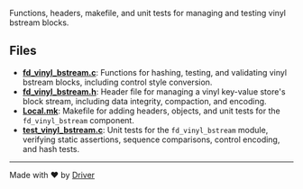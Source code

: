 <!--------------------------------------------------------------------------------->
<!-- IMPORTANT: This file is auto-generated by Driver (https://driver.ai). -------->
<!-- Manual edits may be overwritten on future commits. --------------------------->
<!--------------------------------------------------------------------------------->

Functions, headers, makefile, and unit tests for managing and testing vinyl bstream blocks.


## Files
- **[fd_vinyl_bstream.c](fd_vinyl_bstream.c.md)**: Functions for hashing, testing, and validating vinyl bstream blocks, including control style conversion.
- **[fd_vinyl_bstream.h](fd_vinyl_bstream.h.md)**: Header file for managing a vinyl key-value store's block stream, including data integrity, compaction, and encoding.
- **[Local.mk](Local.mk.md)**: Makefile for adding headers, objects, and unit tests for the `fd_vinyl_bstream` component.
- **[test_vinyl_bstream.c](test_vinyl_bstream.c.md)**: Unit tests for the `fd_vinyl_bstream` module, verifying static assertions, sequence comparisons, control encoding, and hash tests.

---
Made with ❤️ by [Driver](https://www.driver.ai/)